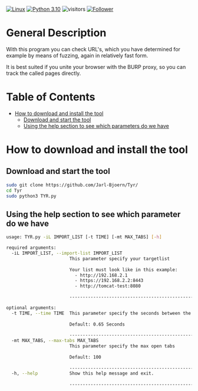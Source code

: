[![Linux](https://svgshare.com/i/Zhy.svg)](https://svgshare.com/i/Zhy.svg)
[![Python 3.10](https://img.shields.io/badge/python-3.10-blue.svg)](https://www.python.org/downloads/release/python-3100/)
![visitors](https://visitor-badge.glitch.me/badge?page_id=jarl-bjoern/tyr&left_color=grey&right_color=blue)
<a href="https://github.com/jarl-bjoern">
      <img title="Follower" src="https://img.shields.io/github/followers/Jarl-Bjoern.svg?style=social&label=Follow&maxAge=2592000"><a href="https://github.com/Jarl-Bjoern?tab=followers"></a>

# General Description
With this program you can check URL's, which you have determined for example by means of fuzzing, again in relatively fast form.

It is best suited if you unite your browser with the BURP proxy, so you can track the called pages directly.<br />

# Table of Contents
- [How to download and install the tool](#download_install)
  - [Download and start the tool](#start_install)
  - [Using the help section to see which parameters do we have](#help_install)
      
<a name="download_install"></a>
# How to download and install the tool
<a name="start_install"></a>
## Download and start the tool
```bash
sudo git clone https://github.com/Jarl-Bjoern/Tyr/
cd Tyr
sudo python3 TYR.py
```

<a name="help_install"></a>
## Using the help section to see which parameter do we have
```bash
usage: TYR.py -iL IMPORT_LIST [-t TIME] [-mt MAX_TABS] [-h]

required arguments:
  -iL IMPORT_LIST, --import-list IMPORT_LIST
                        This parameter specify your targetlist
                        
                        Your list must look like in this example:
                          - http://192.168.2.1
                          - https://192.168.2.2:8443
                          - http://tomcat-test:8080
                        
                        -------------------------------------------------------------------------------------

optional arguments:
  -t TIME, --time TIME  This parameter specify the seconds between the next tab
                        
                        Default: 0.65 Seconds
                        
                        -------------------------------------------------------------------------------------
  -mt MAX_TABS, --max-tabs MAX_TABS
                        This parameter specify the max open tabs
                        
                        Default: 100
                        
                        -------------------------------------------------------------------------------------
  -h, --help            Show this help message and exit.
                        
                        -------------------------------------------------------------------------------------
```

